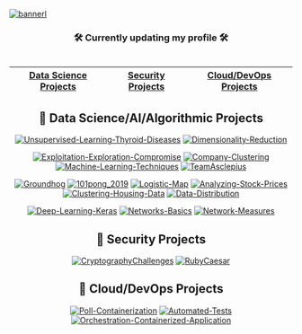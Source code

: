 [![bannerl](https://github.com/loupmesquita/loupmesquita/assets/57537562/689a08a0-ab71-4881-96ce-61a24e085b62)](https://www.linkedin.com/company/flylens)
<br/>
<div align="center"> 


  
### 🛠️ Currently updating my profile 🛠️ <br/> <br/>

<div align="center">

| [Data Science Projects](#DataScience) | [Security Projects](#Security) | [Cloud/DevOps Projects](#clouddevops) |
|:---:|:---:|:---:|



</div>

<h2 id="DataScience">
  📂 Data Science/AI/Algorithmic Projects
</h2>

[![Unsupervised-Learning-Thyroid-Diseases](https://github-readme-stats.vercel.app/api/pin/?username=loupmesquita&repo=Unsupervised-Learning-Thyroid-Diseases&theme=outrun&show_icons=true)](https://github.com/loupmesquita/Unsupervised-Learning-Thyroid-Diseases) 
[![Dimensionality-Reduction](https://github-readme-stats.vercel.app/api/pin/?username=loupmesquita&repo=Dimensionality-Reduction&theme=outrun&show_icons=true)](https://github.com/loupmesquita/Dimensionality-Reduction) <br/>

[![Exploitation-Exploration-Compromise](https://github-readme-stats.vercel.app/api/pin/?username=loupmesquita&repo=Exploitation-Exploration-Compromise&theme=outrun&show_icons=true)](https://github.com/loupmesquita/Exploitation-Exploration-Compromise) 
[![Company-Clustering](https://github-readme-stats.vercel.app/api/pin/?username=loupmesquita&repo=Company-Clustering&theme=outrun&show_icons=true)](https://github.com/loupmesquita/Company-Clustering) <br/>
[![Machine-Learning-Techniques](https://github-readme-stats.vercel.app/api/pin/?username=loupmesquita&repo=Machine-Learning-Techniques&theme=outrun&show_icons=true)](https://github.com/loupmesquita/Machine-Learning-Techniques) 
[![TeamAsclepius](https://github-readme-stats.vercel.app/api/pin/?username=loupmesquita&repo=TeamAsclepius&theme=outrun&show_icons=true)](https://github.com/loupmesquita/TeamAsclepius) <br/>

[![Groundhog](https://github-readme-stats.vercel.app/api/pin/?username=loupmesquita&repo=Groundhog&theme=outrun&show_icons=true)](https://github.com/loupmesquita/Groundhog) 
[![101pong_2019](https://github-readme-stats.vercel.app/api/pin/?username=loupmesquita&repo=101pong_2019&theme=outrun&show_icons=true)](https://github.com/loupmesquita/101pong_2019) 
[![Logistic-Map](https://github-readme-stats.vercel.app/api/pin/?username=loupmesquita&repo=Logistic-Map&theme=outrun&show_icons=true)](https://github.com/loupmesquita/Logistic-Map) 
[![Analyzing-Stock-Prices](https://github-readme-stats.vercel.app/api/pin/?username=loupmesquita&repo=Analyzing-Stock-Prices&theme=outrun&show_icons=true)](https://github.com/loupmesquita/Analyzing-Stock-Prices) 
[![Clustering-Housing-Data](https://github-readme-stats.vercel.app/api/pin/?username=loupmesquita&repo=Clustering-Housing-Data&theme=outrun&show_icons=true)](https://github.com/loupmesquita/Clustering-Housing-Data) 
[![Data-Distribution](https://github-readme-stats.vercel.app/api/pin/?username=loupmesquita&repo=Data-Distribution&theme=outrun&show_icons=true)](https://github.com/loupmesquita/Data-Distribution) 

[![Deep-Learning-Keras](https://github-readme-stats.vercel.app/api/pin/?username=loupmesquita&repo=Deep-Learning-Keras&theme=outrun&show_icons=true)](https://github.com/loupmesquita/Deep-Learning-Keras)
[![Networks-Basics](https://github-readme-stats.vercel.app/api/pin/?username=loupmesquita&repo=Networks-Basics&theme=outrun&show_icons=true)](https://github.com/loupmesquita/Networks-Basics)
[![Network-Measures](https://github-readme-stats.vercel.app/api/pin/?username=loupmesquita&repo=Network-Measures&theme=outrun&show_icons=true)](https://github.com/loupmesquita/Network-Measures)


<h2 id="Security">
  📂 Security Projects
</h2>

[![CryptographyChallenges](https://github-readme-stats.vercel.app/api/pin/?username=loupmesquita&repo=CryptographyChallenges&theme=merko&show_icons=true)](https://github.com/loupmesquita/CryptographyChallenges) 
[![RubyCaesar](https://github-readme-stats.vercel.app/api/pin/?username=loupmesquita&repo=RubyCaesar&theme=merko&show_icons=true)](https://github.com/loupmesquita/RubyCaesar) 

<h2 id="clouddevops">
  📂 Cloud/DevOps Projects
</h2>

[![Poll-Containerization](https://github-readme-stats.vercel.app/api/pin/?username=loupmesquita&repo=Poll-Containerization&theme=tokyonight&show_icons=true)](https://github.com/loupmesquita/Poll-Containerization) 
[![Automated-Tests](https://github-readme-stats.vercel.app/api/pin/?username=loupmesquita&repo=Automated-Tests&theme=tokyonight&show_icons=true)](https://github.com/loupmesquita/Automated-Tests) 
[![Orchestration-Containerized-Application](https://github-readme-stats.vercel.app/api/pin/?username=loupmesquita&repo=Orchestration-Containerized-Application&theme=tokyonight&show_icons=true)](https://github.com/loupmesquita/Orchestration-Containerized-Application) 

</details>

